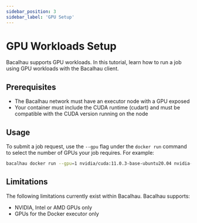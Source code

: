 ```yaml
---
sidebar_position: 3
sidebar_label: 'GPU Setup'
---
```


# GPU Workloads Setup

Bacalhau supports GPU workloads. In this tutorial, learn how to run a job using GPU workloads with the Bacalhau client.

## Prerequisites

* The Bacalhau network must have an executor node with a GPU exposed
* Your container must include the CUDA runtime (cudart) and must be compatible with the CUDA version running on the node

## Usage

To submit a job request, use the `--gpu` flag under the `docker run` command to select the number of GPUs your job requires. For example:

```bash
bacalhau docker run --gpu=1 nvidia/cuda:11.0.3-base-ubuntu20.04 nvidia-smi
```

## Limitations

The following limitations currently exist within Bacalhau. Bacalhau supports:

* NVIDIA, Intel or AMD GPUs only
* GPUs for the Docker executor only
